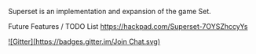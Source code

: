 Superset is an implementation and expansion of the game Set.

Future Features / TODO List
https://hackpad.com/Superset-7OYSZhccyYs

[![Gitter](https://badges.gitter.im/Join Chat.svg)](https://gitter.im/limratana/superset?utm_source=badge&utm_medium=badge&utm_campaign=pr-badge&utm_content=badge)